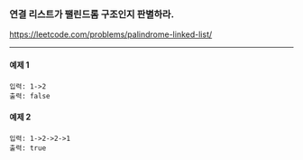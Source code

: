 ### 연결 리스트가 팰린드롬 구조인지 판별하라.
https://leetcode.com/problems/palindrome-linked-list/
***

#### 예제 1
```commandline
입력: 1->2
출력: false
```

#### 예제 2
```commandline
입력: 1->2->2->1
출력: true
```